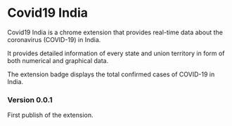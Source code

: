 # Covid19 India

Covid19 India is a chrome extension that provides real-time data about the coronavirus (COVID-19) in India.

It provides detailed information of every state and union territory in form of both numerical and graphical data.

The extension badge displays the total confirmed cases of COVID-19 in India.

### Version 0.0.1

First publish of the extension.
